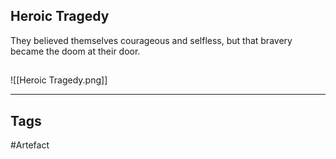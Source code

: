 ## Heroic Tragedy
They believed themselves courageous and selfless,
but that bravery became the doom at their door.
## 
![[Heroic Tragedy.png]]

---
## Tags
#Artefact